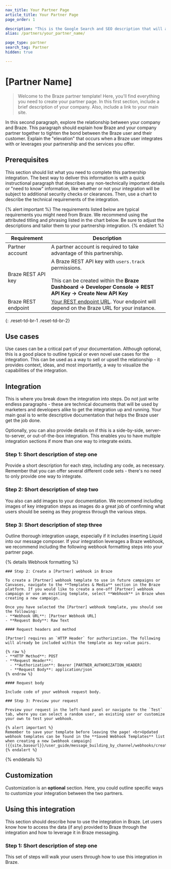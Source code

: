 ```yaml
---
nav_title: Your Partner Page
article_title: Your Partner Page
page_order: 1

description: "This is the Google Search and SEO description that will appear; try to make this informative and concise, yet brief."
alias: /partners/your_partner_name/

page_type: partner
search_tag: Partner
hidden: true

---
```


# [Partner Name]

> Welcome to the Braze partner template! Here, you'll find everything you need to create your partner page. In this first section, include a brief description of your company. Also, include a link to your main site. 

In this second paragraph, explore the relationship between your company and Braze. This paragraph should explain how Braze and your company partner together to tighten the bond between the Braze user and their customer. Explain the "elevation" that occurs when a Braze user integrates with or leverages your partnership and the services you offer.

## Prerequisites

This section should list what you need to complete this partnership integration. The best way to deliver this information is with a quick instructional paragraph that describes any non-technically important details or "need to know" information, like whether or not your integration will be subject to additional security checks or clearances. Then, use a chart to describe the technical requirements of the integration.

{% alert important %}
The requirements listed below are typical requirements you might need from Braze. We recommend using the attributed titling and phrasing listed in the chart below. Be sure to adjust the descriptions and tailor them to your partnership integration. 
{% endalert %}

| Requirement | Description |
| ----------- | ----------- |
| Partner account | A partner account is required to take advantage of this partnership. |
| Braze REST API key | A Braze REST API key with `users.track` permissions. <br><br> This can be created within the __Braze Dashboard -> Developer Console -> REST API Key -> Create New API Key__ |
| Braze REST endpoint | [Your REST endpoint URL][1]. Your endpoint will depend on the Braze URL for your instance. |
{: .reset-td-br-1 .reset-td-br-2}

## Use cases

Use cases can be a critical part of your documentation. Although optional, this is a good place to outline typical or even novel use cases for the integration. This can be used as a way to sell or upsell the relationship - it provides context, ideas, and most importantly, a way to visualize the capabilities of the integration.

## Integration

This is where you break down the integration into steps. Do not just write endless paragraphs - these are technical documents that will be used by marketers and developers alike to get the integration up and running. Your main goal is to write descriptive documentation that helps the Braze user get the job done. 

Optionally, you can also provide details on if this is a side-by-side, server-to-server, or out-of-the-box integration. This enables you to have multiple integration sections if more than one way to integrate exists.

### Step 1: Short description of step one 

Provide a short description for each step, including any code, as necessary. Remember that you can offer several different code sets - there's no need to only provide one way to integrate.

### Step 2: Short description of step two 

You also can add images to your documentation. We recommend including images of key integration steps as images do a great job of confirming what users should be seeing as they progress through the various steps.

### Step 3: Short description of step three 

Outline thorough integration usage, especially if it includes inserting Liquid into our message composer. If your integration leverages a Braze webhook, we recommend including the following webhook formatting steps into your partner page.

{% details Webhook formatting %}
```
### Step 2: Create a [Partner] webhook in Braze

To create a [Partner] webhook template to use in future campaigns or Canvases, navigate to the **Templates & Media** section in the Braze platform. If you would like to create a one-off [Partner] webhook campaign or use an existing template, select **Webhook** in Braze when creating a new campaign.

Once you have selected the [Partner] webhook template, you should see the following:
- **Webhook URL**: [Partner Webhook URL]
- **Request Body**: Raw Text

#### Request headers and method

[Partner] requires an `HTTP Header` for authorization. The following will already be included within the template as key-value pairs.

{% raw %}
- **HTTP Method**: POST
- **Request Header**:
  - **Authorization**: Bearer [PARTNER_AUTHORIZATION_HEADER]
  - **Request Body**: application/json
{% endraw %}

#### Request body

Include code of your webhook request body. 

### Step 3: Preview your request

Preview your request in the left-hand panel or navigate to the `Test` tab, where you can select a random user, an existing user or customize your own to test your webhook.

{% alert important %}
Remember to save your template before leaving the page! <br>Updated webhook templates can be found in the **Saved Webhook Templates** list when creating a new [webhook campaign]({{site.baseurl}}/user_guide/message_building_by_channel/webhooks/creating_a_webhook/). 
{% endalert %}
```
{% enddetails %}

## Customization

Customization is an **optional** section. Here, you could outline specific ways to customize your integration between the two partners.

## Using this integration

This section should describe how to use the integration in Braze. Let users know how to access the data (if any) provided to Braze through the integration and how to leverage it in Braze messaging.

### Step 1: Short description of step one 

This set of steps will walk your users through how to use this integration in Braze.

[1]: {{site.baseurl}}/developer_guide/rest_api/basics/#endpoints